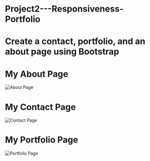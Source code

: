 # Project2---Responsiveness-Portfolio

# Create a contact, portfolio, and an about page using Bootstrap

# My About Page
![About Page](https://user-images.githubusercontent.com/76790174/104392901-1fb9b000-5511-11eb-9397-2a92ca5e3a81.PNG)

# My Contact Page
![Contact Page](https://user-images.githubusercontent.com/76790174/104393188-d87fef00-5511-11eb-8d48-83f49598897d.PNG)

# My Portfolio Page
![Portfolio Page](https://user-images.githubusercontent.com/76790174/104393103-a3739c80-5511-11eb-9a84-ca11dcb4fa05.PNG)